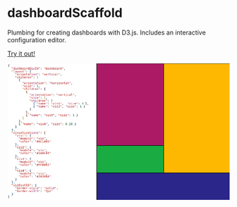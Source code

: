 dashboardScaffold
=================

Plumbing for creating dashboards with D3.js. Includes an interactive configuration editor.

[Try it out!](http://curran.github.io/dashboardScaffold/index.html)

![An example dashboard](dash.png "Example Dashboard")
